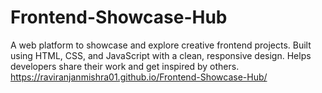# Frontend-Showcase-Hub
A web platform to showcase and explore creative frontend projects. Built using HTML, CSS, and JavaScript with a clean, responsive design. Helps developers share their work and get inspired by others.
 https://raviranjanmishra01.github.io/Frontend-Showcase-Hub/
